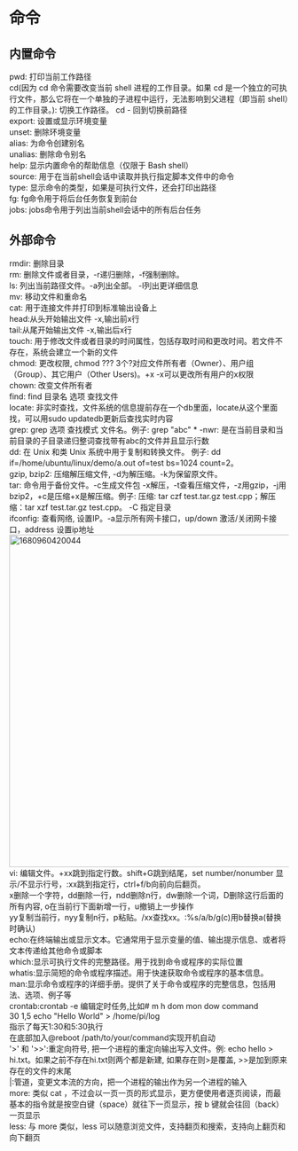 # 命令 
  ## 内置命令
  pwd: 打印当前工作路径<br/>
  cd(因为 cd 命令需要改变当前 shell 进程的工作目录。如果 cd 是一个独立的可执行文件，那么它将在一个单独的子进程中运行，无法影响到父进程（即当前 shell）的工作目录。): 切换工作路径。 cd - 回到切换前路径<br/>
  export: 设置或显示环境变量<br/>
  unset: 删除环境变量<br/>
  alias: 为命令创建别名<br/>
  unalias: 删除命令别名<br/>
  help: 显示内置命令的帮助信息（仅限于 Bash shell）<br/>
  source: 用于在当前shell会话中读取并执行指定脚本文件中的命令<br/>
  type: 显示命令的类型，如果是可执行文件，还会打印出路径<br/>
  fg: fg命令用于将后台任务恢复到前台<br/>
  jobs: jobs命令用于列出当前shell会话中的所有后台任务<br/>
  ## 外部命令
  rmdir: 删除目录<br/>
  rm: 删除文件或者目录，-r递归删除，-f强制删除。<br/>
  ls: 列出当前路径文件。-a列出全部。 -l列出更详细信息<br/>
  mv: 移动文件和重命名<br/>
  cat: 用于连接文件并打印到标准输出设备上<br/>
  head:从头开始输出文件 -x,输出前x行<br/>
  tail:从尾开始输出文件 -x,输出后x行<br/>
  touch: 用于修改文件或者目录的时间属性，包括存取时间和更改时间。若文件不存在，系统会建立一个新的文件<br/>
  chmod: 更改权限, chmod ??? 3个?对应文件所有者（Owner）、用户组（Group）、其它用户（Other Users)。+x -x可以更改所有用户的x权限<br/>
  chown: 改变文件所有者<br/>
  find: find 目录名 选项 查找文件<br/>
  locate: 非实时查找，文件系统的信息提前存在一个db里面，locate从这个里面找，可以用sudo updatedb更新后查找实时内容<br/>
  grep: grep 选项 查找模式 文件名。例子: grep "abc" * -nwr: 是在当前目录和当前目录的子目录递归整词查找带有abc的文件并且显示行数<br/> 
  dd: 在 Unix 和类 Unix 系统中用于复制和转换文件。 例子: dd if=/home/ubuntu/linux/demo/a.out of=test bs=1024 count=2。<br/> 
  gzip, bzip2: 压缩解压缩文件, -d为解压缩。-k为保留原文件。<br/> 
  tar: 命令用于备份文件。-c生成文件包 -x解压，-t查看压缩文件，-z用gzip，-j用bzip2，+c是压缩+x是解压缩。例子: 压缩: tar czf test.tar.gz test.cpp；解压缩：tar xzf test.tar.gz test.cpp。 -C 指定目录<br/> 
  ifconfig: 查看网络, 设置IP。-a显示所有网卡接口，up/down 激活/关闭网卡接口，address 设置ip地址<br/> 
  <img width="600" alt="1680960420044" src="https://user-images.githubusercontent.com/86211987/230723705-0aec325b-ce34-4e5c-8c9e-12366f28ecf1.png"><br/> 
  vi: 编辑文件。+xx跳到指定行数。shift+G跳到结尾，set number/nonumber 显示/不显示行号，:xx跳到指定行，ctrl+f/b向前向后翻页。<br/> 
  x删除一个字符，dd删除一行，ndd删除n行，dw删除一个词，D删除这行后面的所有内容, o在当前行下面新增一行，u撤销上一步操作<br/> 
  yy复制当前行，nyy复制n行，p粘贴。/xx查找xx。:%s/a/b/g(c)用b替换a(替换时确认)<br/> 
  echo:在终端输出或显示文本。它通常用于显示变量的值、输出提示信息、或者将文本传递给其他命令或脚本<br/> 
  which:显示可执行文件的完整路径。用于找到命令或程序的实际位置<br/>
  whatis:显示简短的命令或程序描述。用于快速获取命令或程序的基本信息。<br/> 
  man:显示命令或程序的详细手册。提供了关于命令或程序的完整信息，包括用法、选项、例子等<br/> 
  crontab:crontab -e 编辑定时任务,比如# m h dom mon dow command<br/> 
                                      30 1,5 echo "Hello World" > /home/pi/log<br/> 
                                      指示了每天1:30和5:30执行<br/> 
          在底部加入@reboot /path/to/your/command实现开机自动<br/>
  '>' 和 '>>':重定向符号, 把一个进程的重定向输出写入文件。例: echo hello > hi.txt。如果之前不存在hi.txt则两个都是新建, 如果存在则>是覆盖, >>是加到原来存在的文件的末尾<br/>
  |:管道，变更文本流的方向，把一个进程的输出作为另一个进程的输入<br/>
  more: 类似 cat ，不过会以一页一页的形式显示，更方便使用者逐页阅读，而最基本的指令就是按空白键（space）就往下一页显示，按 b 键就会往回（back）一页显示  <br/>
  less: 与 more 类似，less 可以随意浏览文件，支持翻页和搜索，支持向上翻页和向下翻页 <br/>

